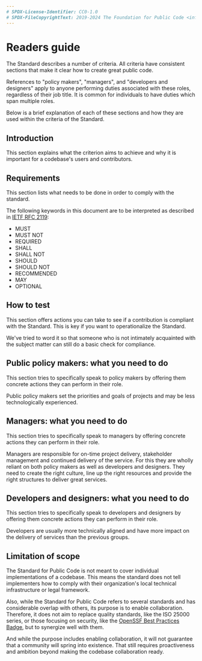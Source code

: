 ```yaml
---
# SPDX-License-Identifier: CC0-1.0
# SPDX-FileCopyrightText: 2019-2024 The Foundation for Public Code <info@publiccode.net>, https://standard.publiccode.net/AUTHORS
---
```

# Readers guide

The Standard describes a number of criteria.
All criteria have consistent sections that make it clear how to create great public code.

References to "policy makers", "managers", and "developers and designers" apply to anyone performing duties associated with these roles, regardless of their job title.
It is common for individuals to have duties which span multiple roles.

Below is a brief explanation of each of these sections and how they are used within the criteria of the Standard.

## Introduction

This section explains what the criterion aims to achieve and why it is important for a codebase's users and contributors.

## Requirements

This section lists what needs to be done in order to comply with the standard.

The following keywords in this document are to be interpreted as described in [IETF RFC 2119](https://tools.ietf.org/html/rfc2119):

* MUST
* MUST NOT
* REQUIRED
* SHALL
* SHALL NOT
* SHOULD
* SHOULD NOT
* RECOMMENDED
* MAY
* OPTIONAL

## How to test

This section offers actions you can take to see if a contribution is compliant with the Standard.
This is key if you want to operationalize the Standard.

We've tried to word it so that someone who is not intimately acquainted with the subject matter can still do a basic check for compliance.

## Public policy makers: what you need to do

This section tries to specifically speak to policy makers by offering them concrete actions they can perform in their role.

Public policy makers set the priorities and goals of projects and may be less technologically experienced.

## Managers: what you need to do

This section tries to specifically speak to managers by offering concrete actions they can perform in their role.

Managers are responsible for on-time project delivery, stakeholder management and continued delivery of the service.
For this they are wholly reliant on both policy makers as well as developers and designers.
They need to create the right culture, line up the right resources and provide the right structures to deliver great services.

## Developers and designers: what you need to do

This section tries to specifically speak to developers and designers by offering them concrete actions they can perform in their role.

Developers are usually more technically aligned and have more impact on the delivery of services than the previous groups.

## Limitation of scope

The Standard for Public Code is not meant to cover individual implementations of a codebase.
This means the standard does not tell implementers how to comply with their organization's local technical infrastructure or legal framework.

Also, while the Standard for Public Code refers to several standards and has considerable overlap with others, its purpose is to enable collaboration.
Therefore, it does not aim to replace quality standards, like the ISO 25000 series, or those focusing on security, like the [OpenSSF Best Practices Badge](https://github.com/coreinfrastructure/best-practices-badge), but to synergize well with them.

And while the purpose includes enabling collaboration, it will not guarantee that a community will spring into existence.
That still requires proactiveness and ambition beyond making the codebase collaboration ready.
